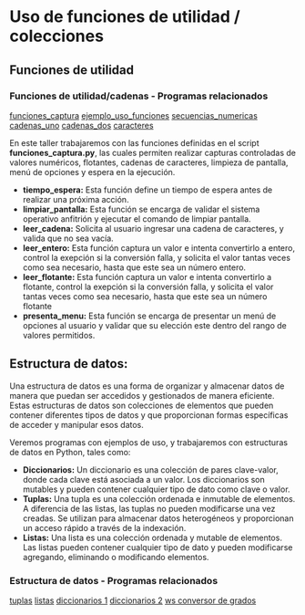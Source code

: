 # Uso de funciones de utilidad / colecciones

## Funciones de utilidad

### Funciones de utilidad/cadenas - Programas relacionados

[funciones_captura](funciones_captura.py)
[ejemplo_uso_funciones](1_ejemplo_uso_funciones.py)
[secuencias_numericas](2_secuencias_numericas.py)
[cadenas_uno](3_cadenas_uno.py)
[cadenas_dos](4_cadenas_dos.py)
[caracteres](5_caracteres.py)


En este taller trabajaremos con las funciones definidas en el script **funciones_captura.py**, las cuales permiten realizar capturas controladas de valores numéricos, flotantes, cadenas de caracteres, limpieza de pantalla, menú de opciones y espera en la ejecución.

* **tiempo_espera:** Esta función define un tiempo de espera antes de realizar una próxima acción.
* **limpiar_pantalla:** Esta función se encarga de validar el sistema operativo anfitrión y ejecutar el comando de limpiar pantalla.
* **leer_cadena:** Solicita al usuario ingresar una cadena de caracteres, y valida que no sea vacía.
* **leer_entero:** Esta función captura un valor e intenta convertirlo a entero, control la exepción si la conversión falla, y solicita el valor tantas veces como sea necesario, hasta que este sea un número entero.
* **leer_flotante:** Esta función captura un valor e intenta convertirlo a flotante, control la exepción si la conversión falla, y solicita el valor tantas veces como sea necesario, hasta que este sea un número flotante
* **presenta_menu:** Esta función se encarga de presentar un menú de opciones al usuario y validar que su elección este dentro del rango de valores permitidos.

## Estructura de datos:
Una estructura de datos es una forma de organizar y almacenar datos de manera que puedan ser accedidos y gestionados de manera eficiente. Estas estructuras de datos son colecciones de elementos que pueden contener diferentes tipos de datos y que proporcionan formas específicas de acceder y manipular esos datos.

Veremos programas con ejemplos de uso, y trabajaremos con estructuras de datos en Python, tales como:

* **Diccionarios:** Un diccionario es una colección de pares clave-valor, donde cada clave está asociada a un valor. Los diccionarios son mutables y pueden contener cualquier tipo de dato como clave o valor.
* **Tuplas:** Una tupla es una colección ordenada e inmutable de elementos. A diferencia de las listas, las tuplas no pueden modificarse una vez creadas. Se utilizan para almacenar datos heterogéneos y proporcionan un acceso rápido a través de la indexación.
* **Listas:** Una lista es una colección ordenada y mutable de elementos. Las listas pueden contener cualquier tipo de dato y pueden modificarse agregando, eliminando o modificando elementos.

### Estructura de datos - Programas relacionados
[tuplas](6_tuplas.py)
[listas](7_listas.py)
[diccionarios 1](8_diccionarios.py)
[diccionarios 2](9_diccionarios.py)
[ws conversor de grados](conversor_grados.py)
